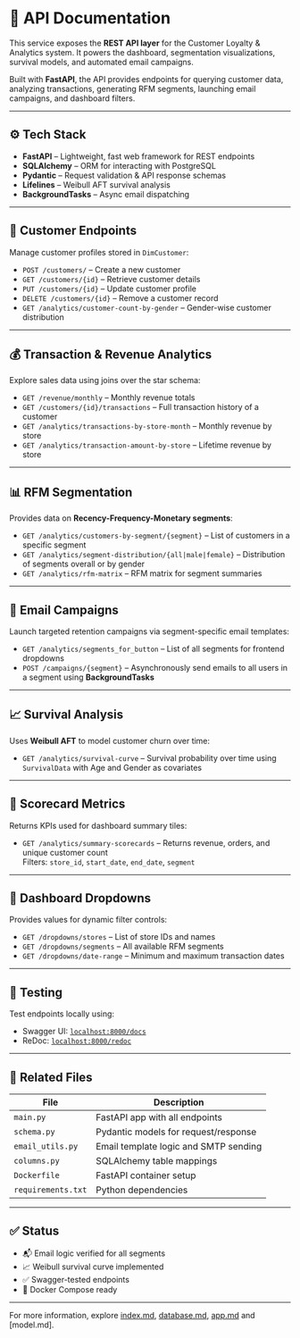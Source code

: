 # 🚀 API Documentation

This service exposes the **REST API layer** for the Customer Loyalty & Analytics system. It powers the dashboard, segmentation visualizations, survival models, and automated email campaigns.

Built with **FastAPI**, the API provides endpoints for querying customer data, analyzing transactions, generating RFM segments, launching email campaigns, and dashboard filters.

---

## ⚙️ Tech Stack

- **FastAPI** – Lightweight, fast web framework for REST endpoints
- **SQLAlchemy** – ORM for interacting with PostgreSQL
- **Pydantic** – Request validation & API response schemas
- **Lifelines** – Weibull AFT survival analysis
- **BackgroundTasks** – Async email dispatching

---

## 👤 Customer Endpoints

Manage customer profiles stored in `DimCustomer`:

- `POST /customers/` – Create a new customer  
- `GET /customers/{id}` – Retrieve customer details  
- `PUT /customers/{id}` – Update customer profile  
- `DELETE /customers/{id}` – Remove a customer record  
- `GET /analytics/customer-count-by-gender` – Gender-wise customer distribution

---

## 💰 Transaction & Revenue Analytics

Explore sales data using joins over the star schema:

- `GET /revenue/monthly` – Monthly revenue totals  
- `GET /customers/{id}/transactions` – Full transaction history of a customer  
- `GET /analytics/transactions-by-store-month` – Monthly revenue by store  
- `GET /analytics/transaction-amount-by-store` – Lifetime revenue by store  

---

## 📊 RFM Segmentation

Provides data on **Recency-Frequency-Monetary segments**:

- `GET /analytics/customers-by-segment/{segment}` – List of customers in a specific segment  
- `GET /analytics/segment-distribution/{all|male|female}` – Distribution of segments overall or by gender  
- `GET /analytics/rfm-matrix` – RFM matrix for segment summaries  

---

## 📧 Email Campaigns

Launch targeted retention campaigns via segment-specific email templates:

- `GET /analytics/segments_for_button` – List of all segments for frontend dropdowns  
- `POST /campaigns/{segment}` – Asynchronously send emails to all users in a segment using **BackgroundTasks**  

---

## 📈 Survival Analysis

Uses **Weibull AFT** to model customer churn over time:

- `GET /analytics/survival-curve` – Survival probability over time using `SurvivalData` with Age and Gender as covariates

---

## 🧮 Scorecard Metrics

Returns KPIs used for dashboard summary tiles:

- `GET /analytics/summary-scorecards` – Returns revenue, orders, and unique customer count  
  Filters: `store_id`, `start_date`, `end_date`, `segment`

---

## 🧩 Dashboard Dropdowns

Provides values for dynamic filter controls:

- `GET /dropdowns/stores` – List of store IDs and names  
- `GET /dropdowns/segments` – All available RFM segments  
- `GET /dropdowns/date-range` – Minimum and maximum transaction dates  

---

## 🧪 Testing

Test endpoints locally using:

- Swagger UI: [`localhost:8000/docs`](http://localhost:8000/docs)  
- ReDoc: [`localhost:8000/redoc`](http://localhost:8000/redoc)

---

## 📂 Related Files

| File | Description |
|------|-------------|
| `main.py` | FastAPI app with all endpoints |
| `schema.py` | Pydantic models for request/response |
| `email_utils.py` | Email template logic and SMTP sending |
| `columns.py` | SQLAlchemy table mappings |
| `Dockerfile` | FastAPI container setup |
| `requirements.txt` | Python dependencies |

---

## ✅ Status

- 📬 Email logic verified for all segments  
- 📈 Weibull survival curve implemented  
- ✅ Swagger-tested endpoints  
- 🐳 Docker Compose ready  

---

For more information, explore [index.md](index.md), [database.md](database.md), [app.md](app.md) and [model.md].
